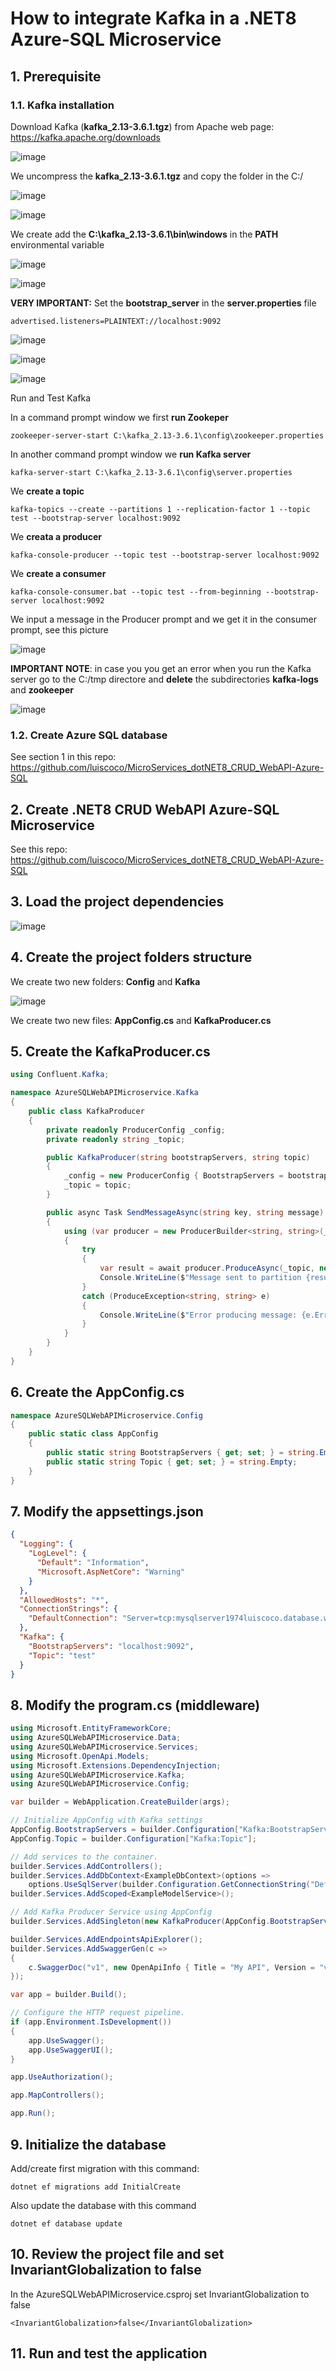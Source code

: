 # How to integrate Kafka in a .NET8 Azure-SQL Microservice

## 1. Prerequisite

### 1.1. Kafka installation

Download Kafka (**kafka_2.13-3.6.1.tgz**) from Apache web page: https://kafka.apache.org/downloads

![image](https://github.com/luiscoco/MicroServices-Kafka_dotNET8_CRUD_WebAPI-Azure-SQL/assets/32194879/3a9121f2-9fe7-4a1f-a386-e91d288dfb94)

We uncompress the **kafka_2.13-3.6.1.tgz** and copy the folder in the C:/

![image](https://github.com/luiscoco/MicroServices-Kafka_dotNET8_CRUD_WebAPI-Azure-SQL/assets/32194879/79cf7efe-6c7f-4be9-925e-02bbad5c3ee1)

![image](https://github.com/luiscoco/MicroServices-Kafka_dotNET8_CRUD_WebAPI-Azure-SQL/assets/32194879/c71fde3b-fa3f-4118-9378-a1f0b36f4fbd)

We create add the **C:\kafka_2.13-3.6.1\bin\windows** in the **PATH** environmental variable

![image](https://github.com/luiscoco/MicroServices-Kafka_dotNET8_CRUD_WebAPI-Azure-SQL/assets/32194879/e2bd5826-a890-451c-a4ae-aaa89fb2dc4c)

![image](https://github.com/luiscoco/MicroServices-Kafka_dotNET8_CRUD_WebAPI-Azure-SQL/assets/32194879/e072ba06-e055-406b-abf4-1d5e0062b0bb)

**VERY IMPORTANT:** Set the **bootstrap_server** in the **server.properties** file

```
advertised.listeners=PLAINTEXT://localhost:9092
```

![image](https://github.com/luiscoco/MicroServices-Kafka_dotNET8_CRUD_WebAPI-Azure-SQL/assets/32194879/fa9f4aaa-6b5e-4d4e-8465-7768d5008d52)

![image](https://github.com/luiscoco/MicroServices-Kafka_dotNET8_CRUD_WebAPI-Azure-SQL/assets/32194879/fb8e761d-57fb-4044-914e-39d1233e9a4c)

![image](https://github.com/luiscoco/MicroServices-Kafka_dotNET8_CRUD_WebAPI-Azure-SQL/assets/32194879/64cd9941-54a3-4456-afca-a9eff0e24b0c)

Run and Test Kafka

In a command prompt window we first **run Zookeper** 

```
zookeeper-server-start C:\kafka_2.13-3.6.1\config\zookeeper.properties
```

In another command prompt window we **run Kafka server**

```
kafka-server-start C:\kafka_2.13-3.6.1\config\server.properties
```

We **create a topic**

```
kafka-topics --create --partitions 1 --replication-factor 1 --topic test --bootstrap-server localhost:9092
```

We **creata a producer**

```
kafka-console-producer --topic test --bootstrap-server localhost:9092
```

We **create a consumer**

```
kafka-console-consumer.bat --topic test --from-beginning --bootstrap-server localhost:9092
```

We input a message in the Producer prompt and we get it in the consumer prompt, see this picture

![image](https://github.com/luiscoco/MicroServices-Kafka_dotNET8_CRUD_WebAPI-Azure-SQL/assets/32194879/e3524cac-6602-4705-817e-edbc966a68d1)

**IMPORTANT NOTE**: in case you you get an error when you run the Kafka server go to the C:/tmp directore and **delete** the subdirectories **kafka-logs** and **zookeeper**

![image](https://github.com/luiscoco/MicroServices-Kafka_dotNET8_CRUD_WebAPI-Azure-SQL/assets/32194879/a2fdb38c-8d30-48e5-bfd2-dacb751709f5)

### 1.2. Create Azure SQL database

See section 1 in this repo: https://github.com/luiscoco/MicroServices_dotNET8_CRUD_WebAPI-Azure-SQL

## 2. Create .NET8 CRUD WebAPI Azure-SQL Microservice

See this repo: https://github.com/luiscoco/MicroServices_dotNET8_CRUD_WebAPI-Azure-SQL

## 3. Load the project dependencies

![image](https://github.com/luiscoco/MicroServices-Kafka_dotNET8_CRUD_WebAPI-Azure-SQL/assets/32194879/25d953aa-c8ee-4b48-8525-efd257568f04)

## 4. Create the project folders structure

We create two new folders: **Config** and **Kafka**

![image](https://github.com/luiscoco/MicroServices-Kafka_dotNET8_CRUD_WebAPI-Azure-SQL/assets/32194879/9ad5e672-b90f-423a-b4e3-56f3a396a870)

We create two new files: **AppConfig.cs** and **KafkaProducer.cs**

## 5. Create the KafkaProducer.cs

```csharp
using Confluent.Kafka;

namespace AzureSQLWebAPIMicroservice.Kafka
{
    public class KafkaProducer
    {
        private readonly ProducerConfig _config;
        private readonly string _topic;

        public KafkaProducer(string bootstrapServers, string topic)
        {
            _config = new ProducerConfig { BootstrapServers = bootstrapServers };
            _topic = topic;
        }

        public async Task SendMessageAsync(string key, string message)
        {
            using (var producer = new ProducerBuilder<string, string>(_config).Build())
            {
                try
                {
                    var result = await producer.ProduceAsync(_topic, new Message<string, string> { Key = key, Value = message });
                    Console.WriteLine($"Message sent to partition {result.Partition} with offset {result.Offset}");
                }
                catch (ProduceException<string, string> e)
                {
                    Console.WriteLine($"Error producing message: {e.Error.Reason}");
                }
            }
        }
    }
}
```

## 6. Create the AppConfig.cs

```csharp
namespace AzureSQLWebAPIMicroservice.Config
{
    public static class AppConfig
    {
        public static string BootstrapServers { get; set; } = string.Empty;
        public static string Topic { get; set; } = string.Empty;
    }
}
```

## 7. Modify the appsettings.json

```json
{
  "Logging": {
    "LogLevel": {
      "Default": "Information",
      "Microsoft.AspNetCore": "Warning"
    }
  },
  "AllowedHosts": "*",
  "ConnectionStrings": {
    "DefaultConnection": "Server=tcp:mysqlserver1974luiscoco.database.windows.net,1433;Initial Catalog=mysqldatabasename;Persist Security Info=False;User ID=myadminlogin;Password=Luiscoco123456;MultipleActiveResultSets=False;Encrypt=True;TrustServerCertificate=False;Connection Timeout=30;"
  },
  "Kafka": {
    "BootstrapServers": "localhost:9092",
    "Topic": "test"
  }
}
```

## 8. Modify the program.cs (middleware)

```csharp
using Microsoft.EntityFrameworkCore;
using AzureSQLWebAPIMicroservice.Data;
using AzureSQLWebAPIMicroservice.Services;
using Microsoft.OpenApi.Models;
using Microsoft.Extensions.DependencyInjection;
using AzureSQLWebAPIMicroservice.Kafka;
using AzureSQLWebAPIMicroservice.Config;

var builder = WebApplication.CreateBuilder(args);

// Initialize AppConfig with Kafka settings
AppConfig.BootstrapServers = builder.Configuration["Kafka:BootstrapServers"];
AppConfig.Topic = builder.Configuration["Kafka:Topic"];

// Add services to the container.
builder.Services.AddControllers();
builder.Services.AddDbContext<ExampleDbContext>(options =>
    options.UseSqlServer(builder.Configuration.GetConnectionString("DefaultConnection")));
builder.Services.AddScoped<ExampleModelService>();

// Add Kafka Producer Service using AppConfig
builder.Services.AddSingleton(new KafkaProducer(AppConfig.BootstrapServers, AppConfig.Topic));

builder.Services.AddEndpointsApiExplorer();
builder.Services.AddSwaggerGen(c =>
{
    c.SwaggerDoc("v1", new OpenApiInfo { Title = "My API", Version = "v1" });
});

var app = builder.Build();

// Configure the HTTP request pipeline.
if (app.Environment.IsDevelopment())
{
    app.UseSwagger();
    app.UseSwaggerUI();
}

app.UseAuthorization();

app.MapControllers();

app.Run();
```

## 9. Initialize the database

Add/create first migration with this command:

```
dotnet ef migrations add InitialCreate
```

Also update the database with this command

```
dotnet ef database update
```

## 10. Review the project file and set InvariantGlobalization to false

In the AzureSQLWebAPIMicroservice.csproj set InvariantGlobalization to false

```
<InvariantGlobalization>false</InvariantGlobalization>
```

## 11. Run and test the application



